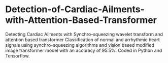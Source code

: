 # Detection-of-Cardiac-Ailments-with-Attention-Based-Transformer
Detecting Cardiac Ailments with Synchro-squeezing wavelet transform and attention based transformer
Classification of normal and arrhythmic heart signals using
synchro-squeezing algorithms and vision based modified image transformer model with an accuracy of 95.5%.
Coded in Python and Tensorflow.
